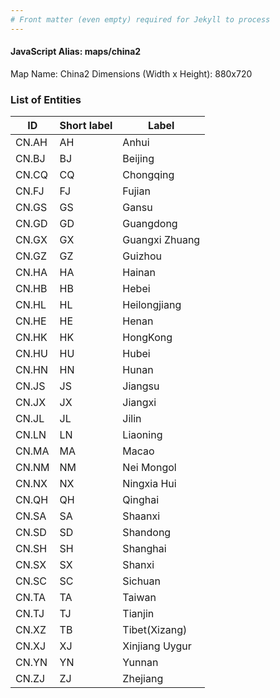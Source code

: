 ```yaml
---
# Front matter (even empty) required for Jekyll to process
---
```


#### JavaScript Alias: maps/china2

Map Name: China2
Dimensions (Width x Height): 880x720





### List of Entities

ID | Short label | Label
---|---|---|
CN.AH|AH|Anhui
CN.BJ|BJ|Beijing
CN.CQ|CQ|Chongqing
CN.FJ|FJ|Fujian
CN.GS|GS|Gansu
CN.GD|GD|Guangdong
CN.GX|GX|Guangxi Zhuang
CN.GZ|GZ|Guizhou
CN.HA|HA|Hainan
CN.HB|HB|Hebei
CN.HL|HL|Heilongjiang
CN.HE|HE|Henan
CN.HK|HK|HongKong
CN.HU|HU|Hubei
CN.HN|HN|Hunan
CN.JS|JS|Jiangsu
CN.JX|JX|Jiangxi
CN.JL|JL|Jilin
CN.LN|LN|Liaoning
CN.MA|MA|Macao
CN.NM|NM|Nei Mongol
CN.NX|NX|Ningxia Hui
CN.QH|QH|Qinghai
CN.SA|SA|Shaanxi
CN.SD|SD|Shandong
CN.SH|SH|Shanghai
CN.SX|SX|Shanxi
CN.SC|SC|Sichuan
CN.TA|TA|Taiwan
CN.TJ|TJ|Tianjin
CN.XZ|TB|Tibet(Xizang)
CN.XJ|XJ|Xinjiang Uygur
CN.YN|YN|Yunnan
CN.ZJ|ZJ|Zhejiang

